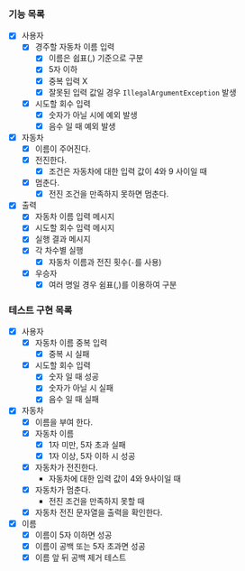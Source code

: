 ### 기능 목록

- [x] 사용자
    - [x] 경주할 자동차 이름 입력
        - [x] 이름은 쉽표(,) 기준으로 구분
        - [x] 5자 이하
        - [x] 중복 입력 X
        - [x] 잘못된 입력 값일 경우 `IllegalArgumentException` 발생
    - [x] 시도할 회수 입력
        - [x] 숫자가 아닐 시에 예외 발생
        - [x] 음수 일 때 예외 발생
- [x] 자동차
    - [x] 이름이 주어진다.
    - [x] 전진한다.
        - [x] 조건은 자동차에 대한 입력 값이 4와 9 사이일 때
    - [x] 멈춘다.
        - [x] 전진 조건을 만족하지 못하면 멈춘다.
- [x]  출력
    - [x] 자동차 이름 입력 메시지
    - [x] 시도할 회수 입력 메시지
    - [x] 실행 결과 메시지
    - [x] 각 차수별 실행
        - [x] 자동차 이름과 전진 횟수(`-`를 사용)
    - [x] 우승자
        - [x] 여러 명일 경우 쉼표(,)를 이용하여 구분

### 테스트 구현 목록

- [x] 사용자
    - [x] 자동차 이름 중복 입력
        - [x] 중복 시 실패
    - [x] 시도할 회수 입력
        - [x] 숫자 일 때 성공
        - [x] 숫자가 아닐 시 실패
        - [x] 음수 일 때 실패
- [x] 자동차
    - [x] 이름을 부여 한다.
    - [x] 자동차 이름
        - [x] 1자 미만, 5자 초과 실패
        - [x] 1자 이상, 5자 이하 시 성공
    - [x] 자동차가 전진한다.
        - 자동차에 대한 입력 값이 4와 9사이일 때
    - [x] 자동차가 멈춘다.
        - 전진 조건을 만족하지 못할 때
    - [x] 자동차 전진 문자열을 출력을 확인한다.
- [x] 이름
    - [x] 이름이 5자 이하면 성공
    - [x] 이름이 공백 또는 5자 초과면 성공
    - [x] 이름 앞 뒤 공백 제거 테스트